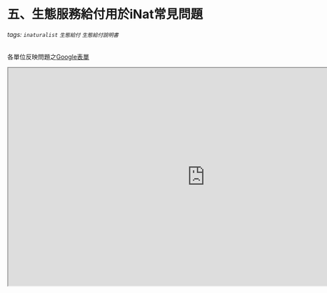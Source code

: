# 五、生態服務給付用於iNat常見問題
###### tags: `inaturalist` `生態給付` `生態給付說明書`

各單位反映問題之[Google表單](https://docs.google.com/spreadsheets/d/1_yZoircspgZExTDSpm3l4661V2nIoaCXIBOk3tCjv-w/edit#gid=0)

<iframe src="https://docs.google.com/spreadsheets/d/1_yZoircspgZExTDSpm3l4661V2nIoaCXIBOk3tCjv-w/edit?usp=sharing" width="900" height="500" scrolling="yes" align="center" frameborder="1">
</iframe>


